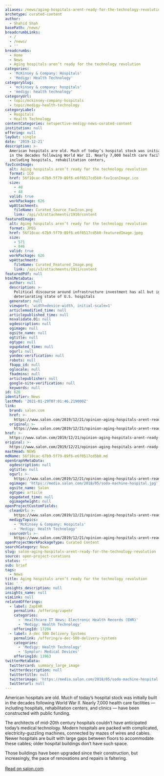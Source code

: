 ```yaml
---
aliases: /news/aging-hospitals-arent-ready-for-the-technology-revolution
archetype: curated-content
author:
  - Shahid Shah
basePath: /news/
breadcrumbLinks:
  - /
  - /news/
  - ''
breadcrumbs:
  - Home
  - News
  - Aging hospitals aren’t ready for the technology revolution
categories:
  - 'McKinsey & Company: Hospitals'
  - 'Medigy: Health Technology'
categorySlug:
  - 'mckinsey & company: hospitals'
  - 'medigy: health technology'
categoryUrl:
  - topic/mckinsey-company-hospitals
  - topic/medigy-health-technology
categoryLabel:
  - Hospitals
  - Health Technology
contentCategories: netspective-medigy-news-curated-content
institution: null
offering: null
layOut: single
date: '2019-12-21'
description: >-
  American hospitals are old. Much of today’s hospital stock was initially built
  in the decades following World War II. Nearly 7,000 health care facilities —
  including hospitals, rehabilitation centers,
favIconImage:
  alt: Aging hospitals aren’t ready for the technology revolution
  format: ICO
  href: 56f10cac-67b9-5f79-89f6-e6f0517cd5b0-favIconImage.ico
  size:
    - 48
    - 48
  valid: true
  workPackage: 626
  wpAttachment:
    fileName: Curated_Source_FavIcon.png
    link: /api/v3/attachments/1910/content
featuredImage:
  alt: Aging hospitals aren’t ready for the technology revolution
  format: JPEG
  href: 56f10cac-67b9-5f79-89f6-e6f0517cd5b0-featuredImage.jpeg
  size:
    - 571
    - 846
  valid: true
  workPackage: 626
  wpAttachment:
    fileName: Curated_Featured_Image.png
    link: /api/v3/attachments/1911/content
featuredPdf: null
htmlMetaData:
  author: null
  description: >-
    Political discourse around infrastructure investment has all but ignored the
    deteriorating state of U.S. hospitals
  generator: null
  viewport: 'width=device-width, initial-scale=1'
  articlemodified_time: null
  articlepublished_time: null
  msvalidate.01: null
  ogdescription: null
  ogimage: null
  ogsite_name: null
  ogtitle: null
  ogtype: null
  ogupdated_time: null
  ogurl: null
  yandex-verification: null
  robots: null
  fbapp_id: null
  oglocale: null
  fbadmins: null
  articlepublisher: null
  google-site-verification: null
  keywords: null
id: 626
identifier: News
lastMod: '2021-01-29T07:01:46.219000Z'
link:
  brand: salon.com
  href: >-
    https://www.salon.com/2019/12/21/opinion-aging-hospitals-arent-ready-for-the-technology-revolution_partner/
  original: >-
    https://www.salon.com/2019/12/21/opinion-aging-hospitals-arent-ready-for-the-technology-revolution_partner/
href: >-
  https://www.salon.com/2019/12/21/opinion-aging-hospitals-arent-ready-for-the-technology-revolution_partner/
original: >-
  https://www.salon.com/2019/12/21/opinion-aging-hospitals-arent-ready-for-the-technology-revolution_partner/
mastHead: NEWS
mdName: 56f10cac-67b9-5f79-89f6-e6f0517cd5b0.md
openGraphMetaData:
  ogdescription: null
  ogtitle: null
  ogurl: >-
    https://www.salon.com/2019/12/21/opinion-aging-hospitals-arent-ready-for-the-technology-revolution_partner/
  ogimage: 'https://media.salon.com/2018/05/soda-machine-hospital.jpg'
  ogsite_name: Salon
  ogtype: article
  ogupdated_time: null
  ogimageheight: null
openProjectCustomFields:
  cleanUrl: >-
    https://www.salon.com/2019/12/21/opinion-aging-hospitals-arent-ready-for-the-technology-revolution_partner/
  medigyTopics:
    - 'McKinsey & Company: Hospitals'
    - 'Medigy: Health Technology'
  sourceUrl: >-
    https://www.salon.com/2019/12/21/opinion-aging-hospitals-arent-ready-for-the-technology-revolution_partner/
openProjectWorkPackageType: Curated Content
searchCategory: News
slug: salon-aging-hospitals-arent-ready-for-the-technology-revolution
source: open-project-curations
status: ''
sub: brief
tags:
  - News
title: Aging hospitals aren’t ready for the technology revolution
via: ' '
insights_description: null
insights_name: null
viaLink: null
relatedOfferings:
  - label: ZapEHR
    permalink: /offering/zapehr
    categories:
      - 'Healthcare IT News: Electronic Health Records (EHR)'
      - 'Medigy: Health Technology'
    offeringId: 17204
  - label: A-dec 500 Delivery Systems
    permalink: /offering/a-dec-500-delivery-systems
    categories:
      - 'Medigy: Health Technology'
      - 'Symplur: Medical Devices'
    offeringId: 13963
twitterMetaData:
  twittercard: summary_large_image
  twitterdescription: null
  twittertitle: null
  twitterimage: 'https://media.salon.com/2018/05/soda-machine-hospital.jpg'
  twitterurl: null
---
```

<p>American hospitals are old. Much of today’s hospital stock was initially built in the decades following World War II. Nearly 7,000 health care facilities — including hospitals, rehabilitation centers, and clinics — have been constructed with public funding.&nbsp;</p><p>The architects of mid-20th century hospitals couldn’t have anticipated today’s medical technology. Modern hospitals are packed with complicated, electricity-guzzling machines, connected by mazes of wires and cables. Newer hospitals are built with large gaps between floors to accommodate these cables; older hospital buildings don’t have such space.</p><p>Those buildings have been upgraded since their construction, but increasingly, the pace of renovations and repairs is faltering.<br><br><a href="https://www.salon.com/2019/12/21/opinion-aging-hospitals-arent-ready-for-the-technology-revolution_partner/">Read on salon.com</a></p>
